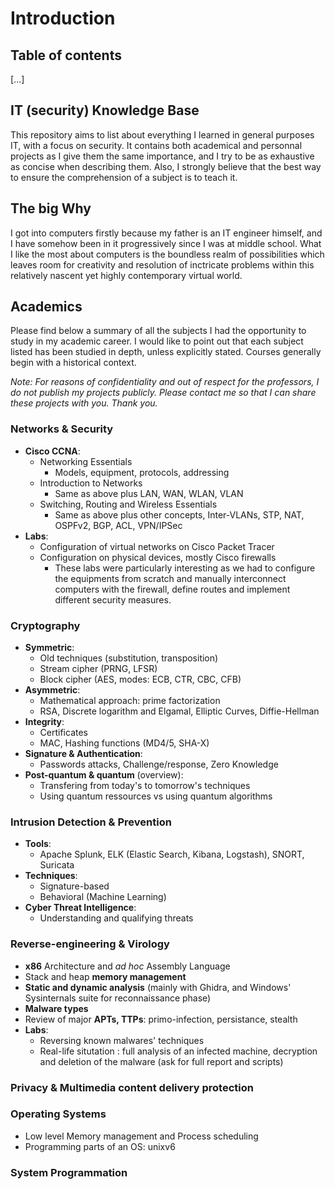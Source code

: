 # Introduction
## Table of contents
\[...\]

## IT (security) Knowledge Base
This repository aims to list about everything I learned in general purposes IT, with a focus on security. It contains both academical and personnal projects as I give them the same importance, and I try to be as exhaustive as concise when describing them. Also, I strongly believe that the best way to ensure the comprehension of a subject is to teach it.

## The big Why
I got into computers firstly because my father is an IT engineer himself, and I have somehow been in it progressively since I was at middle school. What I like the most about computers is the boundless realm of possibilities which leaves room for creativity and resolution of inctricate problems within this relatively nascent yet highly contemporary virtual world.

## Academics
Please find below a summary of all the subjects I had the opportunity to study in my academic career. I would like to point out that each subject listed has been studied in depth, unless explicitly stated. Courses generally begin with a historical context. 

_Note: For reasons of confidentiality and out of respect for the professors, I do not publish my projects publicly. Please contact me so that I can share these projects with you. Thank you._

### Networks & Security
- **Cisco CCNA**:
  - Networking Essentials
    - Models, equipment, protocols, addressing
  - Introduction to Networks
    - Same as above plus LAN, WAN, WLAN, VLAN
  - Switching, Routing and Wireless Essentials
    - Same as above plus other concepts, Inter-VLANs, STP, NAT, OSPFv2, BGP, ACL, VPN/IPSec
- **Labs**:
  - Configuration of virtual networks on Cisco Packet Tracer
  - Configuration on physical devices, mostly Cisco firewalls
    - These labs were particularly interesting as we had to configure the equipments from scratch and manually interconnect computers with the firewall, define routes and implement different security measures.
   
### Cryptography
- **Symmetric**:
  - Old techniques (substitution, transposition)
  - Stream cipher (PRNG, LFSR)
  - Block cipher (AES, modes: ECB, CTR, CBC, CFB)
- **Asymmetric**:
  - Mathematical approach: prime factorization
  - RSA, Discrete logarithm and Elgamal, Elliptic Curves, Diffie-Hellman
- **Integrity**:
  - Certificates
  - MAC, Hashing functions (MD4/5, SHA-X)
- **Signature & Authentication**:
  - Passwords attacks, Challenge/response, Zero Knowledge
- **Post-quantum & quantum** (overview):
  - Transfering from today's to tomorrow's techniques
  - Using quantum ressources vs using quantum algorithms

### Intrusion Detection & Prevention
- **Tools**:
  - Apache Splunk, ELK (Elastic Search, Kibana, Logstash), SNORT, Suricata
- **Techniques**:
  - Signature-based
  - Behavioral (Machine Learning)
- **Cyber Threat Intelligence**:
  - Understanding and qualifying threats

### Reverse-engineering & Virology 
- **x86** Architecture and _ad hoc_ Assembly Language
- Stack and heap **memory management**
- **Static and dynamic analysis** (mainly with Ghidra, and Windows' Sysinternals suite for reconnaissance phase)
- **Malware types**
- Review of major **APTs, TTPs**: primo-infection, persistance, stealth
- **Labs**:
  - Reversing known malwares' techniques 
  - Real-life situtation : full analysis of an infected machine, decryption and deletion of the malware (ask for full report and scripts)  

### Privacy & Multimedia content delivery protection

### Operating Systems
- Low level Memory management and Process scheduling
- Programming parts of an OS: unixv6 

### System Programmation



